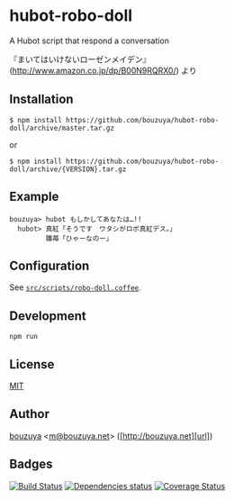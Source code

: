 # hubot-robo-doll

A Hubot script that respond a conversation

『まいてはいけないローゼンメイデン』 (http://www.amazon.co.jp/dp/B00N9RQRX0/) より

## Installation

    $ npm install https://github.com/bouzuya/hubot-robo-doll/archive/master.tar.gz

or

    $ npm install https://github.com/bouzuya/hubot-robo-doll/archive/{VERSION}.tar.gz

## Example

    bouzuya> hubot もしかしてあなたは…!!
      hubot> 真紅「そうです　ワタシがロボ真紅デス。」
             雛苺「ひゃーなのー」

## Configuration

See [`src/scripts/robo-doll.coffee`](src/scripts/robo-doll.coffee).

## Development

`npm run`

## License

[MIT](LICENSE)

## Author

[bouzuya][user] &lt;[m@bouzuya.net][mail]&gt; ([http://bouzuya.net][url])

## Badges

[![Build Status][travis-badge]][travis]
[![Dependencies status][david-dm-badge]][david-dm]
[![Coverage Status][coveralls-badge]][coveralls]

[travis]: https://travis-ci.org/bouzuya/hubot-robo-doll
[travis-badge]: https://travis-ci.org/bouzuya/hubot-robo-doll.svg?branch=master
[david-dm]: https://david-dm.org/bouzuya/hubot-robo-doll
[david-dm-badge]: https://david-dm.org/bouzuya/hubot-robo-doll.png
[coveralls]: https://coveralls.io/r/bouzuya/hubot-robo-doll
[coveralls-badge]: https://img.shields.io/coveralls/bouzuya/hubot-robo-doll.svg
[user]: https://github.com/bouzuya
[mail]: mailto:m@bouzuya.net
[url]: http://bouzuya.net
